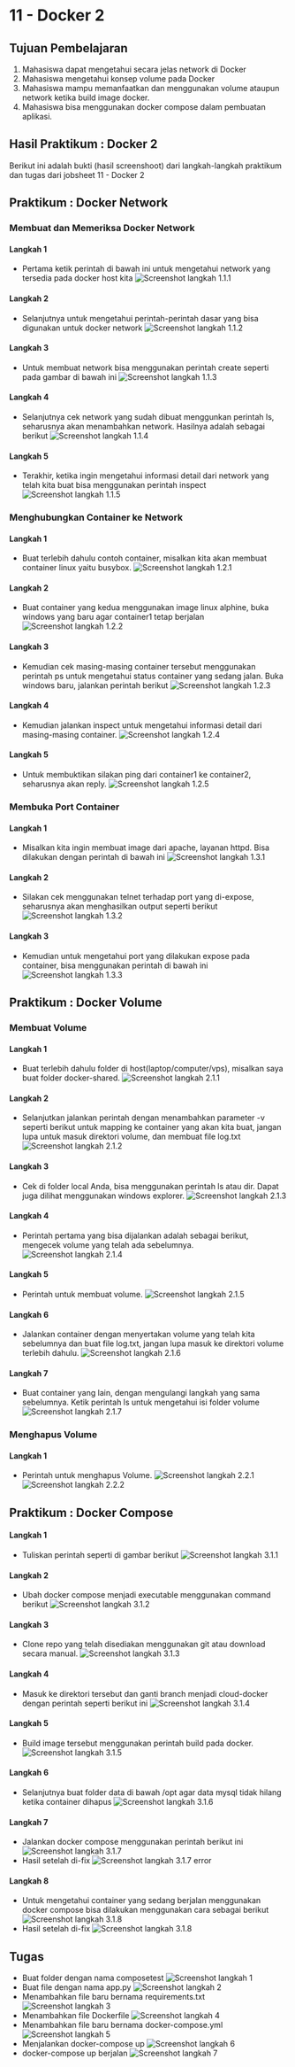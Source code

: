 # 11 - Docker 2

## Tujuan Pembelajaran
1. Mahasiswa dapat mengetahui secara jelas network di Docker
2. Mahasiswa mengetahui konsep volume pada Docker
3. Mahasiswa mampu memanfaatkan dan menggunakan volume ataupun network ketika build image docker.
4. Mahasiswa bisa menggunakan docker compose dalam pembuatan aplikasi.

## Hasil Praktikum : Docker 2
Berikut ini adalah bukti (hasil screenshoot) dari langkah-langkah praktikum dan tugas dari jobsheet 11 - Docker 2

## Praktikum : Docker Network
### Membuat dan Memeriksa Docker Network
#### Langkah 1
- Pertama ketik perintah di bawah ini untuk mengetahui network yang tersedia pada docker host kita
![Screenshot langkah 1.1.1](img/1.1.1.PNG)
#### Langkah 2
- Selanjutnya untuk mengetahui perintah-perintah dasar yang bisa digunakan untuk docker network
![Screenshot langkah 1.1.2](img/1.1.2.PNG)
#### Langkah 3
- Untuk membuat network bisa menggunakan perintah create seperti pada gambar di bawah ini
![Screenshot langkah 1.1.3](img/1.1.3.PNG)
#### Langkah 4
- Selanjutnya cek network yang sudah dibuat menggunkan perintah ls, seharusnya akan menambahkan network. Hasilnya adalah sebagai berikut
![Screenshot langkah 1.1.4](img/1.1.4.PNG)
#### Langkah 5
- Terakhir, ketika ingin mengetahui informasi detail dari network yang telah kita buat bisa menggunakan perintah inspect
![Screenshot langkah 1.1.5](img/1.1.5.PNG)
### Menghubungkan Container ke Network
#### Langkah 1
- Buat terlebih dahulu contoh container, misalkan kita akan membuat container linux yaitu busybox.
![Screenshot langkah 1.2.1](img/1.2.1.PNG)
#### Langkah 2
- Buat container yang kedua menggunakan image linux alphine, buka windows yang baru agar container1 tetap berjalan
![Screenshot langkah 1.2.2](img/1.2.2.PNG)
#### Langkah 3
- Kemudian cek masing-masing container tersebut menggunakan perintah ps untuk mengetahui status container yang sedang jalan. Buka windows baru, jalankan perintah berikut
![Screenshot langkah 1.2.3](img/1.2.3.PNG)
#### Langkah 4
- Kemudian jalankan inspect untuk mengetahui informasi detail dari masing-masing container.
![Screenshot langkah 1.2.4](img/1.2.4.PNG)
#### Langkah 5
- Untuk membuktikan silakan ping dari container1 ke container2, seharusnya akan reply.
![Screenshot langkah 1.2.5](img/1.2.5.PNG)
### Membuka Port Container
#### Langkah 1
- Misalkan kita ingin membuat image dari apache, layanan httpd. Bisa dilakukan dengan perintah di bawah ini
![Screenshot langkah 1.3.1](img/1.3.1.PNG)
#### Langkah 2
- Silakan cek menggunakan telnet terhadap port yang di-expose, seharusnya akan menghasilkan output seperti berikut
![Screenshot langkah 1.3.2](img/1.3.2.PNG)
#### Langkah 3
- Kemudian untuk mengetahui port yang dilakukan expose pada container, bisa menggunakan perintah di bawah ini
![Screenshot langkah 1.3.3](img/1.3.4.PNG)
## Praktikum : Docker Volume
### Membuat Volume
#### Langkah 1
- Buat terlebih dahulu folder di host(laptop/computer/vps), misalkan saya buat folder docker-shared.
![Screenshot langkah 2.1.1](img/2.1.1.PNG)
#### Langkah 2
- Selanjutkan jalankan perintah dengan menambahkan parameter -v seperti berikut untuk mapping ke container yang akan kita buat, jangan lupa untuk masuk direktori volume, dan membuat file log.txt
![Screenshot langkah 2.1.2](img/2.1.2.PNG)
#### Langkah 3
- Cek di folder local Anda, bisa menggunakan perintah ls atau dir. Dapat juga dilihat menggunakan windows explorer.
![Screenshot langkah 2.1.3](img/2.1.3.PNG)
#### Langkah 4
- Perintah pertama yang bisa dijalankan adalah sebagai berikut, mengecek volume yang telah ada sebelumnya.
![Screenshot langkah 2.1.4](img/2.1.4.PNG)
#### Langkah 5
- Perintah untuk membuat volume.
![Screenshot langkah 2.1.5](img/2.1.5.PNG)
#### Langkah 6
- Jalankan container dengan menyertakan volume yang telah kita sebelumnya dan buat file log.txt, jangan lupa masuk ke direktori volume terlebih dahulu.
![Screenshot langkah 2.1.6](img/2.1.6.PNG)
#### Langkah 7
- Buat container yang lain, dengan mengulangi langkah yang sama sebelumnya. Ketik perintah ls untuk mengetahui isi folder volume
![Screenshot langkah 2.1.7](img/2.1.7.PNG)
### Menghapus Volume
#### Langkah 1
- Perintah untuk menghapus Volume.
![Screenshot langkah 2.2.1](img/2.2.1.PNG)
![Screenshot langkah 2.2.2](img/2.2.2.PNG)
## Praktikum : Docker Compose
#### Langkah 1
- Tuliskan perintah seperti di gambar berikut
![Screenshot langkah 3.1.1](img/3.1.1.PNG)
#### Langkah 2
- Ubah docker compose menjadi executable menggunakan command berikut
![Screenshot langkah 3.1.2](img/3.1.2.PNG)
#### Langkah 3
- Clone repo yang telah disediakan menggunakan git atau download secara manual.
![Screenshot langkah 3.1.3](img/3.1.3.PNG)
#### Langkah 4
- Masuk ke direktori tersebut dan ganti branch menjadi cloud-docker dengan perintah seperti berikut ini
![Screenshot langkah 3.1.4](img/3.1.4.PNG)
#### Langkah 5
- Build image tersebut menggunakan perintah build pada docker.
![Screenshot langkah 3.1.5](img/3.1.5.PNG)
#### Langkah 6
- Selanjutnya buat folder data di bawah /opt agar data mysql tidak hilang ketika container dihapus
![Screenshot langkah 3.1.6](img/3.1.6.PNG)
#### Langkah 7
- Jalankan docker compose menggunakan perintah berikut ini
![Screenshot langkah 3.1.7](img/3.1.7.PNG)
- Hasil setelah di-fix
![Screenshot langkah 3.1.7 error](img/3.1.7.fix.PNG)
#### Langkah 8
- Untuk mengetahui container yang sedang berjalan menggunakan docker compose bisa dilakukan menggunakan cara sebagai berikut
![Screenshot langkah 3.1.8](img/3.1.8.PNG)
- Hasil setelah di-fix
![Screenshot langkah 3.1.8](img/3.1.8.fix.PNG)
## Tugas
- Buat folder dengan nama composetest
![Screenshot langkah 1](img/tugas1.PNG)
- Buat file dengan nama app.py
![Screenshot langkah 2](img/tugas2.PNG)
- Menambahkan file baru bernama requirements.txt
![Screenshot langkah 3](img/tugas3.PNG)
- Menambahkan file Dockerfile
![Screenshot langkah 4](img/tugas4.PNG)
- Menambahkan file baru bernama docker-compose.yml
![Screenshot langkah 5](img/tugas5.PNG)
- Menjalankan docker-compose up
![Screenshot langkah 6](img/tugas6.PNG)
- docker-compose up berjalan
![Screenshot langkah 7](img/tugas7.PNG)